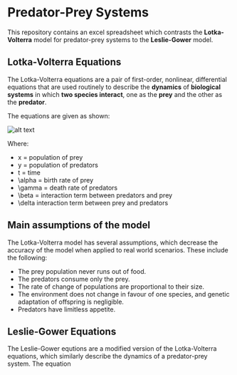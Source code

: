 # Predator-Prey Systems
This repository contains an excel spreadsheet which contrasts the __Lotka-Volterra__ model for predator-prey systems to the __Leslie-Gower__ model.

## Lotka-Volterra Equations

The Lotka-Volterra equations are a pair of first-order, nonlinear, differential equations that are used routinely to describe the __dynamics__ of __biological systems__ in which __two species interact__, one as the __prey__ and the other as the __predator__.

The equations are given as shown:

![alt text](http://file.scirp.org/Html/2-1100253/ee820e7f-fb94-4d8f-8b8c-f1b30bbb08a3.jpg)

Where:
* x = population of prey
* y = population of predators
* t = time
* \alpha   = birth rate of prey
* \gamma  = death rate of predators
* \beta = interaction term between predators and prey
* \delta  interaction term between prey and predators

## Main assumptions of the model

The Lotka-Volterra model has several assumptions, which decrease the accuracy of the model when applied to real world scenarios. These include the following:

* The prey population never runs out of food.
* The predators consume only the prey.
* The rate of change of populations are proportional to their size.
* The environment does not change in favour of one species, and genetic adaptation of offspring is negligible.
* Predators have limitless appetite.

## Leslie-Gower Equations

The Leslie-Gower equtions are a modified version of the Lotka-Volterra equations, which similarly describe the dynamics of a predator-prey system. The equation

